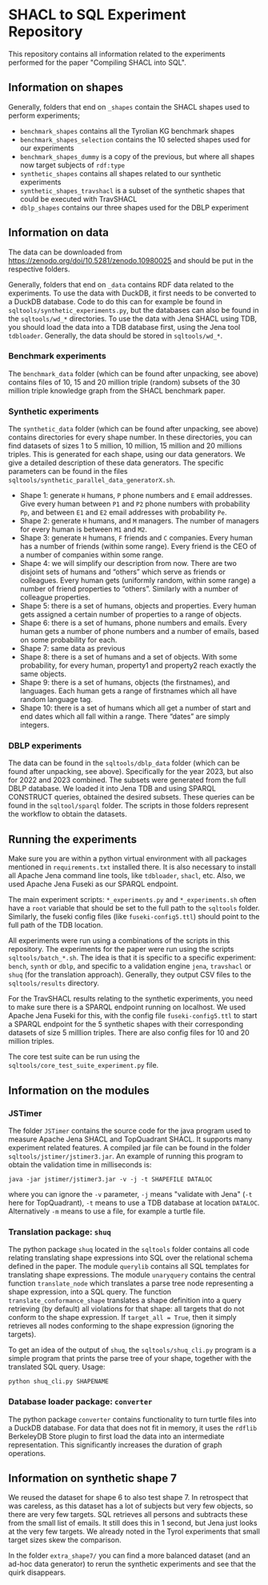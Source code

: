 # SHACL to SQL Experiment Repository

This repository contains all information related to the experiments performed for the paper "Compiling SHACL into SQL".

## Information on shapes
Generally, folders that end on `_shapes` contain the SHACL shapes used to perform experiments;
- `benchmark_shapes` contains all the Tyrolian KG benchmark shapes
- `benchmark_shapes_selection` contains the 10 selected shapes used for our experiments
- `benchmark_shapes_dummy` is a copy of the previous, but where all shapes now target subjects of `rdf:type`
- `synthetic_shapes` contains all shapes related to our synthetic experiments
- `synthetic_shapes_travshacl` is a subset of the synthetic shapes that could be executed with TravSHACL
- `dblp_shapes` contains our three shapes used for the DBLP experiment

## Information on data
The data can be downloaded from https://zenodo.org/doi/10.5281/zenodo.10980025 and should be put in the respective folders.

Generally, folders that end on `_data` contains RDF data related to the experiments. To use the data with DuckDB, it first needs to be converted to a DuckDB database. Code to do this can for example be found in `sqltools/synthetic_experiments.py`, but the databases can also be found in the `sqltools/wd_*` directories.
To use the data with Jena SHACL using TDB, you should load the data into a TDB database first, using the Jena tool `tdbloader`. Generally, the data should be stored in `sqltools/wd_*`.

### Benchmark experiments
The `benchmark_data` folder (which can be found after unpacking, see above) contains files of 10, 15 and 20 million triple (random) subsets of the 30 million triple knowledge graph from the SHACL benchmark paper.

### Synthetic experiments
The `synthetic_data` folder (which can be found after unpacking, see above) contains directories for every shape number. In these directories, you can find datasets of sizes 1 to 5 million, 10 million, 15 million and 20 millions triples. This is generated for each shape, using our data generators. We give a detailed description of these data generators. The specific parameters can be found in the files `sqltools/synthetic_parallel_data_generatorX.sh`.
- Shape 1: generate `H` humans, `P` phone numbers and `E` email addresses. Give every human between `P1` and `P2` phone numbers with probability `Pp`, and between `E1` and `E2` email addresses with probability `Pe`.
- Shape 2: generate `H` humans, and `M` managers. The number of managers for every human is between `M1` and `M2`.
- Shape 3: generate `H` humans, `F` friends and `C` companies. Every human has a number of friends (within some range). Every friend is the CEO of a number of companies within some range. 
- Shape 4: we will simplify our description from now. There are two disjoint sets of humans and “others” which serve as friends or colleagues. Every human gets (uniformly random, within some range) a number of friend properties to “others”. Similarly with a number of colleague properties.
- Shape 5: there is a set of humans, objects and properties. Every human gets assigned a certain number of properties to a range of objects.
- Shape 6: there is a set of humans, phone numbers and emails. Every human gets a number of phone numbers and a number of emails, based on some probability
for each.
- Shape 7: same data as previous
- Shape 8: there is a set of humans and a set of objects. With some probability, for every human, property1 and property2 reach exactly the same objects.
- Shape 9: there is a set of humans, objects (the firstnames), and languages. Each human gets a range of firstnames which all have random language tag.
- Shape 10: there is a set of humans which all get a number of start and end dates which all fall within a range. There “dates” are simply integers.

### DBLP experiments
The data can be found in the `sqltools/dblp_data` folder (which can be found after unpacking, see above). Specifically for the year 2023, but also for 2022 and 2023 combined. The subsets were generated from the full DBLP database. We loaded it into Jena TDB and using SPARQL CONSTRUCT queries, obtained the desired subsets. These queries can be found in the `sqltool/sparql` folder. The scripts in those folders represent the workflow to obtain the datasets.

## Running the experiments
Make sure you are within a python virtual environment with all packages mentioned in `requirements.txt` installed there. It is also necessary to install all Apache Jena command line tools, like `tdbloader`, `shacl`, etc. Also, we used Apache Jena Fuseki as our SPARQL endpoint.

The main experiment scripts: `*_experiments.py` and `*_experiments.sh` often have a `root` variable that should be set to the full path to the `sqltools` folder. Similarly, the fuseki config files (like `fuseki-config5.ttl`) should point to the full path of the TDB location.

All experiments were run using a combinations of the scripts in this repository. The experiments for the paper were run using the scripts `sqltools/batch_*.sh`. The idea is that it is specific to a specific experiment: `bench`, `synth` or `dblp`, and specific to a validation engine `jena`, `travshacl` or `shuq` (for the translation approach). Generally, they output CSV files to the `sqltools/results` directory.

For the TravSHACL results relating to the synthetic experiments, you need to make sure there is a SPARQL endpoint running on localhost. We used Apache Jena Fuseki for this, with the config file `fuseki-config5.ttl` to start a SPARQL endpoint for the 5 synthetic shapes with their corresponding datasets of size 5 milllion triples. There are also config files for 10 and 20 million triples.

The core test suite can be run using the `sqltools/core_test_suite_experiment.py` file. 

## Information on the modules

### JSTimer
The folder `JSTimer` contains the source code for the java program used to measure Apache Jena SHACL and TopQuadrant SHACL. It supports many experiment related features. A compiled jar file can be found in the folder `sqltools/jstimer/jstimer3.jar`. An example of running this program to obtain the validation time in milliseconds is:
    
    java -jar jstimer/jstimer3.jar -v -j -t SHAPEFILE DATALOC

where you can ignore the `-v` parameter, `-j` means "validate with Jena" (`-t` here for TopQuadrant), `-t` means to use a TDB database at location `DATALOC`. Alternatively `-m` means to use a file, for example a turtle file.

### Translation package: `shuq`
The python package `shuq` located in the `sqltools` folder contains all code relating translating shape expressions into SQL over the relational schema defined in the paper. The module `querylib` contains all SQL templates for translating shape expressions. The module `unaryquery` contains the central function `translate_node` which translates a parse tree node representing a shape expression, into a SQL query. The function `translate_conformance_shape` translates a shape definition into a query retrieving (by default) all violations for that shape: all targets that do not conform to the shape expression. If `target_all = True`, then it simply retrieves all nodes conforming to the shape expression (ignoring the targets). 

To get an idea of the output of `shuq`, the `sqltools/shuq_cli.py` program is a simple program that prints the parse tree of your shape, together with the translated SQL query. Usage:

    python shuq_cli.py SHAPENAME

### Database loader package: `converter`
The python package `converter` contains functionality to turn turtle files into a DuckDB database. For data that does not fit in memory, it uses the `rdflib` BerkeleyDB Store plugin to first load the data into an intermediate representation. This significantly increases the duration of graph operations. 

## Information on synthetic shape 7
We reused the dataset for shape 6 to also test shape 7. In retrospect
that was careless, as this dataset has a lot of subjects but very few
objects, so there are very few targets. SQL retrieves all persons and
subtracts these from the small list of emails. It still does this in 1
second, but Jena just looks at the very few targets. We already noted
in the Tyrol experiments that small target sizes skew the
comparison. 

In the folder `extra_shape7/` you can find a more balanced dataset
(and an ad-hoc data generator) to rerun the synthetic experiments and
see that the quirk disappears.

